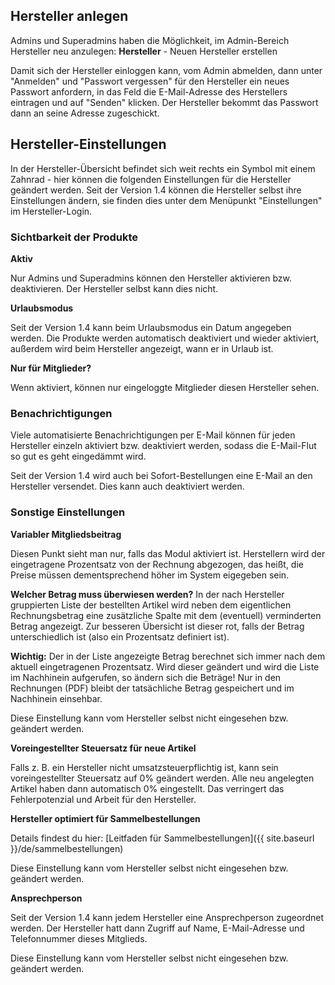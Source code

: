 ## Hersteller anlegen

Admins und Superadmins haben die Möglichkeit, im Admin-Bereich Hersteller neu anzulegen: **Hersteller** - Neuen Hersteller erstellen

Damit sich der Hersteller einloggen kann, vom Admin abmelden, dann unter "Anmelden" und "Passwort vergessen" für den Hersteller ein neues Passwort anfordern, in das Feld die E-Mail-Adresse des Herstellers eintragen und auf "Senden" klicken. Der Hersteller bekommt das Passwort dann an seine Adresse zugeschickt.

## Hersteller-Einstellungen

In der Hersteller-Übersicht befindet sich weit rechts ein Symbol mit einem Zahnrad - hier können die folgenden Einstellungen für die Hersteller geändert werden. Seit der Version 1.4 können die Hersteller selbst ihre Einstellungen ändern, sie finden dies unter dem Menüpunkt "Einstellungen" im Hersteller-Login.


### Sichtbarkeit der Produkte

**Aktiv**

Nur Admins und Superadmins können den Hersteller aktivieren bzw. deaktivieren. Der Hersteller selbst kann dies nicht.

**Urlaubsmodus**

Seit der Version 1.4 kann beim Urlaubsmodus ein Datum angegeben werden. Die Produkte werden automatisch deaktiviert und wieder aktiviert, außerdem wird beim Hersteller angezeigt, wann er in Urlaub ist.

**Nur für Mitglieder?**

Wenn aktiviert, können nur eingeloggte Mitglieder diesen Hersteller sehen.


### Benachrichtigungen
Viele automatisierte Benachrichtigungen per E-Mail können für jeden Hersteller einzeln aktiviert bzw. deaktiviert werden, sodass die E-Mail-Flut so gut es geht eingedämmt wird.

Seit der Version 1.4 wird auch bei Sofort-Bestellungen eine E-Mail an den Hersteller versendet. Dies kann auch deaktiviert werden.


### Sonstige Einstellungen

**Variabler Mitgliedsbeitrag**

Diesen Punkt sieht man nur, falls das Modul aktiviert ist. Herstellern wird der eingetragene Prozentsatz von der Rechnung abgezogen, das heißt, die Preise müssen dementsprechend höher im System eigegeben sein.

**Welcher Betrag muss überwiesen werden?** In der nach Hersteller gruppierten Liste der bestellten Artikel wird neben dem eigentlichen Rechnungsbetrag eine zusätzliche Spalte mit dem (eventuell) verminderten Betrag angezeigt. Zur besseren Übersicht ist dieser rot, falls der Betrag unterschiedlich ist (also ein Prozentsatz definiert ist).

**Wichtig:** Der in der Liste angezeigte Betrag berechnet sich immer nach dem aktuell eingetragenen Prozentsatz. Wird dieser geändert und wird die Liste im Nachhinein aufgerufen, so ändern sich die Beträge! Nur in den Rechnungen (PDF) bleibt der tatsächliche Betrag gespeichert und im Nachhinein einsehbar.

Diese Einstellung kann vom Hersteller selbst nicht eingesehen bzw. geändert werden.

**Voreingestellter Steuersatz für neue Artikel**

Falls z. B. ein Hersteller nicht umsatzsteuerpflichtig ist, kann sein voreingestellter Steuersatz auf 0% geändert werden. Alle neu angelegten Artikel haben dann automatisch 0% eingestellt. Das verringert das Fehlerpotenzial und Arbeit für den Hersteller. 

**Hersteller optimiert für Sammelbestellungen**

Details findest du hier: [Leitfaden für Sammelbestellungen]({{ site.baseurl }}/de/sammelbestellungen)

Diese Einstellung kann vom Hersteller selbst nicht eingesehen bzw. geändert werden.

**Ansprechperson**

Seit der Version 1.4 kann jedem Hersteller eine Ansprechperson zugeordnet werden. Der Hersteller hatt dann Zugriff auf Name, E-Mail-Adresse und Telefonnummer dieses Mitglieds.

Diese Einstellung kann vom Hersteller selbst nicht eingesehen bzw. geändert werden.